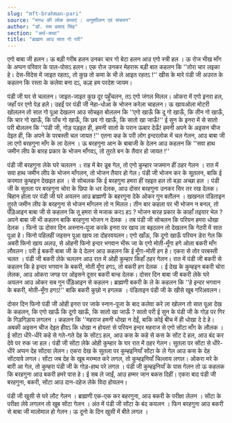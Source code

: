 ```yaml
---
slug: "mft-brahman-pari"
source: "मगध की लोक कथाएं : अनुशाीलन एवं संचयन"
author: "डॉ. राम प्रसाद सिंह"
section: "अर्थ-कथा"
title: "ब्राह्मण आउ सात गो परी"
---
```

एगो बाबा जी हलन। ऊ बड़ी गरीब हलन उनका चार गो बेटा हलन आउ एगो स्त्री हल । ऊ रोज भीख माँग के अप्पन परिवार के पाल-पोसऽ हलन। एक रोज उनकर मेहरारू बड़ी बात कहलन कि ''तोरा चार लइका हे। देस-विदेस में जाइत रहतऽ, तो कुछ तो कमा के भी ले आइत रहतऽ !'' खीस के मारे पंडी जी अउरत के कहलन कि रस्ता के कलेवा बना दऽ, कल्ह हम परदेश जायम। 

पंडी जी घर से चललन। जाइत-जाइत कुछ दूर पहुँचलन, तऽ एगो जंगल मिलल। ओकरा में एगो इनरा हल, जहाँ पर एगो पेड़ हले। उहईं पर पंडी जी नेहा-धोआ के भोजन करेला चाहलन। ऊ खायओला मोटरी खोललन तो सात गो पूआ देखलन आउ सोचइत बोललन कि '’एगो खाऊँ कि दू गो खाऊँ, कि तीन गो खाऊँ, कि चार गो खाऊँ, कि पाँच गो खाऊँ, कि छव गो खाऊँ, कि सातो खा जाऊँ!'' ई सुन के इनरा में से सातो परी बोललन कि '’पंडी जी, गोड़ पड़इत ही, हमनी सातो के परान ऊबार देऊँ! हमनी अपने के अइसन चीज देइत ही, कि अपने के परबस्ती चल जायत !'' एतना कह के परी लोग इन्दरलोक में चल गेलन, आउ बाबा जी ला एगो बरहगुना माँग के ला देलन । ऊ बरहगुना आन के बाबाजी के देलन आउ कहलन कि ''सवा हाथ जमीन लीप के बारह प्रकार के भोजन माँगवऽ, तो तुरते बन के तैयार हो जायत !'' 

पंडी जी बरहगुना लेके घरे चललन । राह में बेर डूब गेल, तो एगो कुम्हार जजमान हीं ठहर गेलन । रात में सवा हाथ जमीन लीप के भोजन माँगलन, तो भोजन तैयार हो गेल। पंडी जी भोजन कर के सूतलन, बाकि ई करमात कुम्हइन देखइत हल । से सोचलक कि ई बरहगुना हमरा हीं रहइत हल तो बड़ा अच्छा हल । पंडी जी के सुतला पर बरहगुना चोरा के छिपा के धर देलक, आउ दोसर बरहगुना उनकर सिर तर रख देलक। बिहान होला पर पंडी जी घरे अयलन आउ ब्राह्मणी के बहरगुना देके ओकर गुन बतौलन । खखनल पंडिताइन तुरते जमीन लीप के बरहगुना से भोजन माँगलन तो न मिलल। तीन बार कहला पर भी भोजन न बनल, तो पँड़िआइन बाबा जी से कहलन कि तू हमरा से मजाक करऽ हऽ ? भोजन बारह प्रकार के काहाँ तइयार भेल ? अपने बाबा जी भी कहलन बाकि बरहगुना भोजन न देलक । तब पंडी जी सोचलन कि परियन हमरा धोखा देलक । फिनो ऊ दोसर दिन अस्नान-पूजा करके इनरा पर खाय ला बइठलन तो देखलन कि गेठरी में सात पूआ हे। फिनो पहिलहीं जइसन पूआ खाय ला दोहरवयलन। एगो खाँऊ, कि दूगो खाऊँ परियन डेरा गेल कि अबरी फिनो खाय अलउ, से ओहनी फिनो इन्दर भगवान भीरू जा के एगो मोती-मूँगा हगे ओला बकरी माँग लौवलन। परी ई बकरी बाबा जी के दे देलन आउ कहलन कि ई मूँगा-मोती हग हे। एकरा से तोर परबस्ती चलत । पंडी जी बकरी लेके चललन आउ रात में ओही कुम्हार किहाँ ठहर गेलन। रात में पंडी जी बकरी से कहलन कि हे इन्दर भगवान के बकरी, मोती मूँगा हगऽ, तो बकरी हग देलक । ई देख के कुम्हइन बकरी चोरा लेलक, आउ ओकरा जगह पर ओइसने दूसर बकरी बान्ह देलक। दोसर दिन बाबा जी बकरी लेके घरे अयलन आउ ओकर सब गुन पँड़िआइन से कहलन। ब्राह्मणी बकरी के ले के कहलन कि ''हे इन्दर भगवान के बकरी, मोती-मूँगा हगऽ!'' बाकि बकरी कुछो न हगलक । पंडिताइन पंडी जी के खीसे खूब गरिअवलन। 

दोसर दिन फिनो पंडी जी ओही इनरा पर जाके स्नान-पूजा के बाद कलेवा करे ला खोलन तो सात पूआ देख के कहलन, कि एगो खाऊँ कि दूगो खाऊँ, कि सातो खा जाऊँ ?  सातो परी ई सुन के पंडी जी के गोड़ पर गिर के गिड़गिड़ाय लगलन । कहलन कि ''महराज हमनी धोखा न देईं, बाकि कोई बीच में ही धोखा दे दे हे। अबकी अइसन चीज देइत हीवऽ कि धोखा न होयत! से परियन इन्दर महराज से एगो सोंटा माँग के लौलक । ई सोंटा धीरे-धीरे कहे से गते-गते देह के सोंटऽ हल, आउ कस के कहे से कस के सोंट दे हल, आउ बंद कर देवे पर रुक जा हल। पंडी जी सोंटा लेके ओही कुम्हार के घर रात में ठहर गेलन। सुतला पर सोंटा से धीरे-धीरे अप्पन देह सोंटवा लेलन। एकरा देख के सुतला पर कुम्हइनियाँ सोंटा के ले गेल आउ कस के देह सोंटवावे लगल। सोंटा जब देह के खूब मरम्मत करे लगल, तो कुम्हइनियाँ चिल्लाय लगल। ओकरा मरे के बारी आ गेल, तो कुम्हरा पंडी जी के गोड़-हाथ परे लगल । पंडी जी कुम्हइनियाँ के पास गेलन तो ऊ कहलक कि बरहगुना आउ बकरी हमरे पास हे। ई सब ले जाईं, आउ हम्मर जान बकस दिहीं। एकरा बाद पंडी जी बरहगुना, बकरी, सोंटा आउ दान-दहेज लेके विदा होयलन। 

पंडी जी खुसी से घरे लौट गेलन । ब्राह्मणी एक-एक कर बहरगुना, आउ बकरी के परीक्षा लेलन । सोंटा के परीक्षा लेवे लगलन तो खूब सोंटा गेलन । अंत में पंडी जी सोंटा के बंद कयलन । फिन बरहगुना आउ बकरी से बाबा जी मालोमाल हो गेलन। ऊ दूनो के दिन खुसी में बीते लगल । 